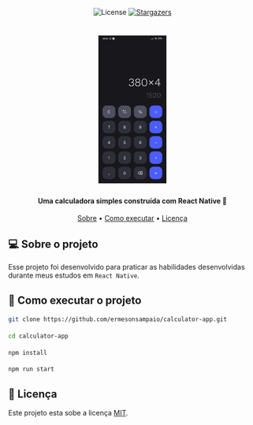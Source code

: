 <p align="center">
   <img alt="License" src="https://img.shields.io/badge/license-MIT-brightgreen">
   <a href="https://github.com/ermesonsampaio/calculator-app/stargazers">
    <img alt="Stargazers" src="https://img.shields.io/github/stars/ermesonsampaio/calculator-app?style=social">
  </a>
</p>

<h1 align="center">
  <img src="./.github/preview.jpg" alt="Project Preview" height="300px" />
</h1>

<h4 align="center"> 
	Uma calculadora simples construída com React Native 🚀
</h4>

<p align="center">
 <a href="#-sobre-o-projeto">Sobre</a> •
 <a href="#-como-executar-o-projeto">Como executar</a> •
 <a href="#user-content--licença">Licença</a>
</p>

## 💻 Sobre o projeto

Esse projeto foi desenvolvido para praticar as habilidades desenvolvidas durante meus estudos em `React Native`.

## 🚀 Como executar o projeto

```bash
git clone https://github.com/ermesonsampaio/calculator-app.git

cd calculator-app

npm install

npm run start
```

## 📝 Licença

Este projeto esta sobe a licença [MIT](./LICENSE).